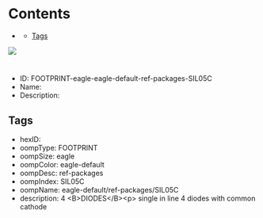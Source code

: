



Contents
========

* [](#)
	* [Tags](#tags)
  
![][im]
# 

- ID: FOOTPRINT-eagle-eagle-default-ref-packages-SIL05C
- Name: 
- Description: 

## Tags

- hexID: 
- oompType: FOOTPRINT
- oompSize: eagle
- oompColor: eagle-default
- oompDesc: ref-packages
- oompIndex: SIL05C
- oompName: eagle-default/ref-packages/SIL05C
- description: 4 &lt;B&gt;DIODES&lt;/B&gt;&lt;p&gt;&#xD;
single in line 4 diodes with common cathode



[im]: image.png
